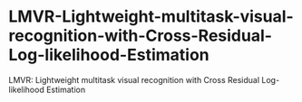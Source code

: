 # LMVR-Lightweight-multitask-visual-recognition-with-Cross-Residual-Log-likelihood-Estimation
LMVR: Lightweight multitask visual recognition with Cross Residual Log-likelihood Estimation
